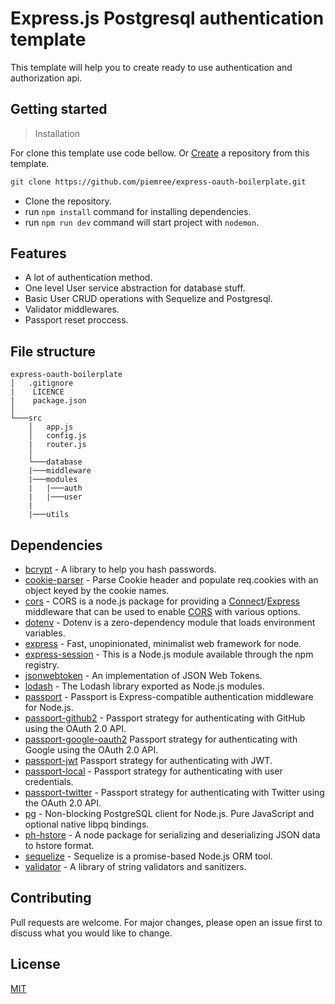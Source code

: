# Express.js Postgresql authentication template

This template will help you to create ready to use authentication and authorization api.

## Getting started

> Installation

For clone this template use code bellow. Or [Create](https://github.com/piemree/express-oauth-boilerplate/generate) a repository from this template.

```bash
git clone https://github.com/piemree/express-oauth-boilerplate.git
```

- Clone the repository.
- run `npm install` command for installing dependencies.
- run `npm run dev` command will start project with `nodemon`.

## Features

- A lot of authentication method.
- One level User service abstraction for database stuff.
- Basic User CRUD operations with Sequelize and Postgresql.
- Validator middlewares.
- Passport reset proccess.

## File structure

```
express-oauth-boilerplate
│   .gitignore
|    LICENCE
|    package.json
│
└───src
    │   app.js
    │   config.js
    |   router.js
    │
    └───database
    |───middleware
    |───modules
    |   |───auth
    |   |───user
    |
    |───utils
```

## Dependencies

- [bcrypt](https://www.npmjs.com/package/bcrypt) - A library to help you hash passwords.
- [cookie-parser](https://www.npmjs.com/package/cookie-parser) - Parse Cookie header and populate req.cookies with an object keyed by the cookie names.
- [cors]() - CORS is a node.js package for providing a [Connect](https://github.com/senchalabs/connect#readme)/[Express](http://expressjs.com/) middleware that can be used to enable [CORS](https://en.wikipedia.org/wiki/Cross-origin_resource_sharing) with various options.
- [dotenv](https://www.npmjs.com/package/dotenv) - Dotenv is a zero-dependency module that loads environment variables.
- [express](http://expressjs.com/) - Fast, unopinionated, minimalist web framework for node.
- [express-session](https://www.npmjs.com/package/express-session) - This is a Node.js module available through the npm registry.
- [jsonwebtoken](https://www.npmjs.com/package/jsonwebtoken) - An implementation of JSON Web Tokens.
- [lodash](https://www.npmjs.com/package/lodash) - The Lodash library exported as Node.js modules.
- [passport](https://www.npmjs.com/package/passport) - Passport is Express-compatible authentication middleware for Node.js.
- [passport-github2](https://www.npmjs.com/package/passport-github2) - Passport strategy for authenticating with GitHub using the OAuth 2.0 API.
- [passport-google-oauth2](https://www.npmjs.com/package/passport-google-oauth2) Passport strategy for authenticating with Google using the OAuth 2.0 API.
- [passport-jwt]() Passport strategy for authenticating with JWT.
- [passport-local](https://www.npmjs.com/package/passport-jwt) - Passport strategy for authenticating with user credentials.
- [passport-twitter](https://www.npmjs.com/package/passport-twitter) - Passport strategy for authenticating with Twitter using the OAuth 2.0 API.
- [pg](https://www.npmjs.com/package/pg) - Non-blocking PostgreSQL client for Node.js. Pure JavaScript and optional native libpq bindings.
- [ph-hstore](https://www.npmjs.com/package/pg-hstore) - A node package for serializing and deserializing JSON data to hstore format.
- [sequelize](https://www.npmjs.com/package/sequelize) - Sequelize is a promise-based Node.js ORM tool.
- [validator](https://www.npmjs.com/package/validator) - A library of string validators and sanitizers.

## Contributing

Pull requests are welcome. For major changes, please open an issue first to discuss what you would like to change.

## License

[MIT](https://choosealicense.com/licenses/mit/)
